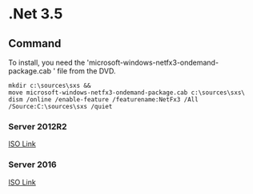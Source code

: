 # .Net 3.5

## Command

To install, you need the 'microsoft-windows-netfx3-ondemand-package.cab ' file from the DVD.

```
mkdir c:\sources\sxs &&
move microsoft-windows-netfx3-ondemand-package.cab c:\sources\sxs\
dism /online /enable-feature /featurename:NetFx3 /All /Source:C:\sources\sxs /quiet
```

### Server 2012R2
[ ISO Link](http://care.dlservice.microsoft.com/dl/download/6/2/A/62A76ABB-9990-4EFC-A4FE-C7D698DAEB96/9600.17050.WINBLUE_REFRESH.140317-1640_X64FRE_SERVER_EVAL_EN-US-IR3_SSS_X64FREE_EN-US_DV9.ISO)

### Server 2016
[ISO Link](http://care.dlservice.microsoft.com/dl/download/1/6/F/16FA20E6-4662-482A-920B-1A45CF5AAE3C/14393.0.160715-1616.RS1_RELEASE_SERVER_EVAL_X64FRE_EN-US.ISO)
